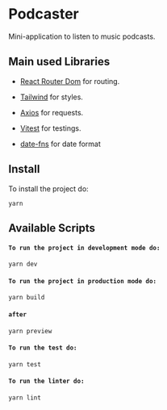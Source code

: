 # Podcaster

Mini-application to listen to music podcasts.

## Main used Libraries

- [React Router Dom](https://reactrouter.com/en/main) for routing.

- [Tailwind](https://tailwindcss.com/docs/installation) for styles.

- [Axios](https://axios-http.com/docs/intro) for requests.

- [Vitest](https://vitest.dev/guide/) for testings.

- [date-fns](https://date-fns.org/docs/Getting-Started) for date format

## Install

To install the project do:

```
yarn
```

## Available Scripts

#### `To run the project in development mode do:`

```
yarn dev
```

#### `To run the project in production mode do:`

```
yarn build
```

#### `after`

```
yarn preview
```

#### `To run the test do:`

```
yarn test
```

#### `To run the linter do:`

```
yarn lint
```
